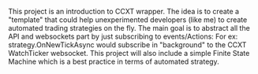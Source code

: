 This project is an introduction to CCXT wrapper. The idea is to create a "template" that could help unexperimented developers (like me) to create automated trading strategies on the fly.
The main goal is to abstract all the API and websockets part by just subscribing to events/Actions:
For ex: strategy.OnNewTickAsync would subscribe in "background" to the CCXT WatchTicker websocket. This project will also include a simple Finite State Machine which is a best practice in terms of automated strategy.
